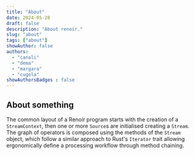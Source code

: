 ```yaml
---
title: "About"
date: 2024-05-28
draft: false
description: "About renoir."
slug: "about"
tags: ["about"]
showAuthor: false
authors:
  - "canali"
  - "dema"
  - "margara"
  - "cugola"
showAuthorsBadges : false 
---
```


## About something 

The common layout of a Renoir program starts with the creation of a `StreamContext`, then one or more `Source`s are initialised creating a `Stream`. The graph of operators is composed using the methods of the `Stream` object, which follow a similar approach to Rust's `Iterator` trait allowing ergonomically define a processing workflow through method chaining.

